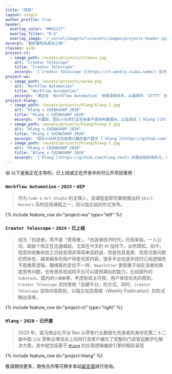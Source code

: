 ```yaml
---
title: "项目"
layout: single
author_profile: true
header:
  overlay_color: "#0d1117"
  overlay_filter: "0.5"
  overlay_image: "/_vercel/image?url=/assets/images/projects-header.jpg&w=640&q=25"
excerpt: "我的冒险及成长之旅"
classes: wide
project-ct:
  - image_path: /assets/projects/ct/main.jpg
    alt: "Creator Telescope"
    title: "Creator Telescope"
    excerpt: '[`Creator Telescope`](https://ct-weekly.xiaoa.name/) 在内容上聚焦满足「独立开发」、「独立创客」、「创造者」等此类画像的用户可能关注的内容，包含技术指南、产品洞察、成功故事、一线资讯、深度思考等等。'
project-wa:
  - image_path: /assets/projects/wa/wa.png
    alt: "Workflow Automation"
    title: "Workflow Automation"
    excerpt: '博主在 `Workflow Automation` 领域深耕多年，从最早的 `IFTTT` 狂热爱好者，到深入研究开源世界的 `Noflo.js` 以及 `Node-Red` 的源码，到持续学习和拆解已经成为独角兽 🦄️ 的 `N8n.io`、`Zapier`、`Albato` 等平台，长期醉心研究其提升个人生产力的相关课题，直至决心在该领域持续布道。与此同时，也正在致力于创造一个类似的平台，让 `Automate Everything` 的理念不再成为阳春白雪。'
project-hlang:
  - image_path: /assets/projects/hlang/hlang-1.jpg
    alt: "Hlang x CHINASHOP 2020"
    title: "Hlang x CHINASHOP 2020"
    excerpt: '开展前，团队小伙伴们正在有条不紊地布置展台，以及调试 [`Hlang`](https://github.com/hlang-tech) 的展示版本'
  - image_path: /assets/projects/hlang/hlang-2.jpg
    alt: "Hlang x CHINASHOP 2020"
    title: "Hlang x CHINASHOP 2020"
    excerpt: '团队小伙伴正在给感兴趣的客户展示 [`Hlang`](https://github.com/hlang-tech) 控制模拟场景的一幕'
  - image_path: /assets/projects/hlang/hlang-3.jpg
    alt: "Hlang x CHINASHOP 2020"
    title: "Hlang x CHINASHOP 2020"
    excerpt: '[`Hlang`](https://github.com/hlang-tech) 的展台前热闹非凡，客户、同行纷纷驻足围观，讨论和探究它的商业化价值'
---
```


😄 以下是我正在主导的，已上线或正在开发中的可公开项目案例：

### `Workflow Automation` - `2025` - `WIP`

> 作为 `Code & Art Studio` 的主理人，该课程是即将重磅推出的 `Skill Masters` 系列在线课程之一，将以独立站的形式发布。

{% include feature_row id="project-wa" type="left" %}

### `Creator Telescope` - `2024` - `已上线`

> 成为「创造者」而不是「旁观者」，「创造者经济时代」已经来临，一人公司、超级个体正在迅速崛起，尤其在今天的 AI 加持下。众所周知，如今，信息的收集和加工已经变得非常简单且舒适，但是信息茧房、信息过载问题仍然存在，越来越多的用户钟爱优质内容，很多平台也逐步回归订阅逻辑而不是推荐逻辑，跟博客的定位不一样，`Newsletter` 更侧重于站在读者的角度思考问题，也有很多现成的平台可以提供类似的能力，比如国外的 `Substack`、国内的`小报童`等，考虑到自主可控、用户体验优先的原则，`Creator Telescope` 坚持使用「自建平台」的方式。同时，`Creator Telescope` 坚持内容原创，以独立站及周报（Weekly Publication）的形式触达读者。

{% include feature_row id="project-ct" type="right" %}

### `Hlang` - `2020` - `已开源`

> 2020 年，盒马商业化平台 Rex 以零售行业数智化先驱者的身份在第二十二届中国 🇨🇳 零售业博览会上向同行及客户展示了完整的门店营运数字化解决方案，其中就包括基于 [`Hlang`](https://github.com/hlang-tech) 的应用逻辑编排引擎的精彩呈现

{% include feature_row id="project-hlang" %}

敬请期待更多，商务合作等可移步本站[留言墙](/guestbook)进行咨询。
